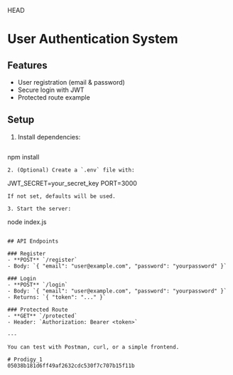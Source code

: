 HEAD
# User Authentication System

## Features
- User registration (email & password)
- Secure login with JWT
- Protected route example

## Setup
1. Install dependencies:
   ```
npm install
   ```
2. (Optional) Create a `.env` file with:
   ```
JWT_SECRET=your_secret_key
PORT=3000
   ```
   If not set, defaults will be used.

3. Start the server:
   ```
node index.js
   ```

## API Endpoints

### Register
- **POST** `/register`
- Body: `{ "email": "user@example.com", "password": "yourpassword" }`

### Login
- **POST** `/login`
- Body: `{ "email": "user@example.com", "password": "yourpassword" }`
- Returns: `{ "token": "..." }`

### Protected Route
- **GET** `/protected`
- Header: `Authorization: Bearer <token>`

---

You can test with Postman, curl, or a simple frontend. 

# Prodigy_1
 05038b181d6ff49af2632cdc530f7c707b15f11b
